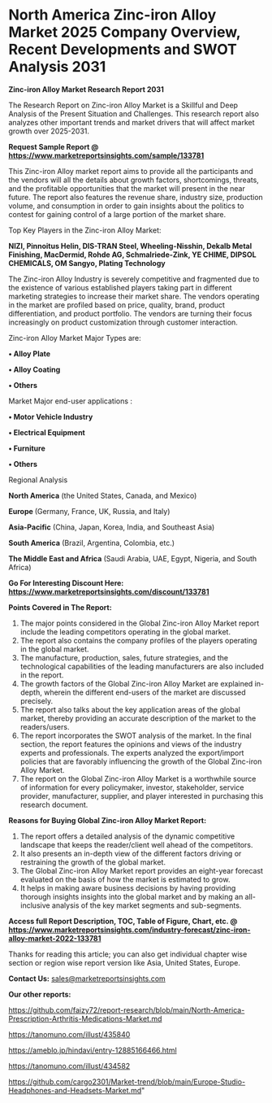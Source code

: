 # North America Zinc-iron Alloy Market 2025 Company Overview, Recent Developments and SWOT Analysis 2031

<strong>Zinc-iron Alloy Market Research Report 2031</strong>

The Research Report on Zinc-iron Alloy Market is a Skillful and Deep Analysis of the Present Situation and Challenges. This research report also analyzes other important trends and market drivers that will affect market growth over 2025-2031.

<strong>Request Sample Report @ <a href=https://www.marketreportsinsights.com/sample/133781>https://www.marketreportsinsights.com/sample/133781</a></strong>

This Zinc-iron Alloy market report aims to provide all the participants and the vendors will all the details about growth factors, shortcomings, threats, and the profitable opportunities that the market will present in the near future. The report also features the revenue share, industry size, production volume, and consumption in order to gain insights about the politics to contest for gaining control of a large portion of the market share.

Top Key Players in the Zinc-iron Alloy Market:

<strong>NIZI, Pinnoitus Helin, DIS-TRAN Steel, Wheeling-Nisshin, Dekalb Metal Finishing, MacDermid, Rohde AG, Schmalriede-Zink, YE CHIME, DIPSOL CHEMICALS, OM Sangyo, Plating Technology</strong>

The Zinc-iron Alloy Industry is severely competitive and fragmented due to the existence of various established players taking part in different marketing strategies to increase their market share. The vendors operating in the market are profiled based on price, quality, brand, product differentiation, and product portfolio. The vendors are turning their focus increasingly on product customization through customer interaction.

Zinc-iron Alloy Market Major Types are:

<strong>• Alloy Plate

• Alloy Coating

• Others</strong>

Market Major end-user applications :

<strong>• Motor Vehicle Industry

• Electrical Equipment

• Furniture

• Others</strong>

Regional Analysis

</u><strong><b>North America</b></strong> (the United States, Canada, and Mexico)

<strong><b>Europe </b></strong>(Germany, France, UK, Russia, and Italy)

<strong><b>Asia-Pacific</b></strong> (China, Japan, Korea, India, and Southeast Asia)

<strong><b>South America</b></strong> (Brazil, Argentina, Colombia, etc.)

<strong><b>The Middle East and Africa</b></strong> (Saudi Arabia, UAE, Egypt, Nigeria, and South Africa)

<strong>Go For Interesting Discount Here: <a href=https://www.marketreportsinsights.com/discount/133781>https://www.marketreportsinsights.com/discount/133781</a></strong>

<strong>Points Covered in The Report:</strong>
<ol>
  <li>The major points considered in the Global Zinc-iron Alloy Market report include the leading competitors operating in the global market.</li>
  <li>The report also contains the company profiles of the players operating in the global market.</li>
  <li>The manufacture, production, sales, future strategies, and the technological capabilities of the leading manufacturers are also included in the report.</li>
  <li>The growth factors of the Global Zinc-iron Alloy Market are explained in-depth, wherein the different end-users of the market are discussed precisely.</li>
  <li>The report also talks about the key application areas of the global market, thereby providing an accurate description of the market to the readers/users.</li>
  <li>The report incorporates the SWOT analysis of the market. In the final section, the report features the opinions and views of the industry experts and professionals. The experts analyzed the export/import policies that are favorably influencing the growth of the Global Zinc-iron Alloy Market.</li>
  <li>The report on the Global Zinc-iron Alloy Market is a worthwhile source of information for every policymaker, investor, stakeholder, service provider, manufacturer, supplier, and player interested in purchasing this research document.</li>
</ol>
<strong>Reasons for Buying Global Zinc-iron Alloy Market Report:</strong>

<ol>
  <li>The report offers a detailed analysis of the dynamic competitive landscape that keeps the reader/client well ahead of the competitors.</li>
  <li>It also presents an in-depth view of the different factors driving or restraining the growth of the global market.</li>
  <li>The Global Zinc-iron Alloy Market report provides an eight-year forecast evaluated on the basis of how the market is estimated to grow.</li>
  <li>It helps in making aware business decisions by having providing thorough insights insights into the global market and by making an all-inclusive analysis of the key market segments and sub-segments.</li>
</ol>
<strong>Access full Report Description, TOC, Table of Figure, Chart, etc. @ <a href=https://www.marketreportsinsights.com/industry-forecast/zinc-iron-alloy-market-2022-133781>https://www.marketreportsinsights.com/industry-forecast/zinc-iron-alloy-market-2022-133781</a></strong>


Thanks for reading this article; you can also get individual chapter wise section or region wise report version like Asia, United States, Europe.

<strong>Contact Us:</strong>
sales@marketreportsinsights.com

<strong>Our other reports:</strong>

<a href=https://github.com/faizy72/report-research/blob/main/North-America-Prescription-Arthritis-Medications-Market.md>https://github.com/faizy72/report-research/blob/main/North-America-Prescription-Arthritis-Medications-Market.md</a>

<a href=https://tanomuno.com/illust/435840>https://tanomuno.com/illust/435840</a>

<a href=https://ameblo.jp/hindavi/entry-12885166466.html>https://ameblo.jp/hindavi/entry-12885166466.html</a>

<a href=https://tanomuno.com/illust/434582>https://tanomuno.com/illust/434582</a>

<a href=https://github.com/cargo2301/Market-trend/blob/main/Europe-Studio-Headphones-and-Headsets-Market.md>https://github.com/cargo2301/Market-trend/blob/main/Europe-Studio-Headphones-and-Headsets-Market.md</a>"

